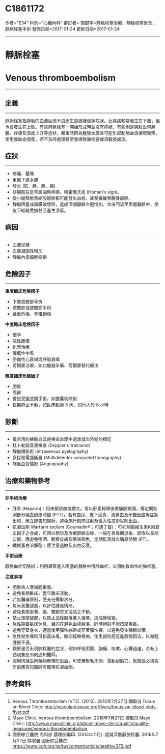 # C1861172
作者="E34"
科別="心臟內科"
審訂者=
關鍵字=靜脈栓塞治療、靜脈栓塞飲食、靜脈栓塞手術
發佈日期=2017-01-24
更新日期=2017-01-24

----------
# 靜脈栓塞
# Venous thromboembolism
----------
## 定義
----------

靜脈栓塞指靜脈的血液回流不良產生患肢腫脹等症狀。此疾病較常發生在下肢，但也會發生在上肢。有些靜脈栓塞一開始形成時並沒有症狀，有些則是患肢出現腫脹、疼痛及溫度上升等症狀。嚴重時因為腫脹太厲害可能引起動脈血液循環受阻，使患肢缺血壞死，若不及時處理甚至會導致肺栓塞或須截肢處理。 

## 症狀
----------
- 疼痛、壓痛
- 單側下肢水腫
- 發炎 (紅、腫、熱、痛)
- 腓腸肌在足背屈曲時疼痛，稱霍曼氏症 (Homan's sign)。
- 從小腿靜脈至總股靜脈都可能發生血栓，甚至擴展至腸骨靜脈。
- 靜脈阻塞或瓣膜破壞時，造成深部靜脈血壓增加，血液回流至表層靜脈中，使皮下組織受損甚至產生潰瘍。
## 病因
----------
- 血液淤積
- 血液凝固性增加
- 靜脈內皮細胞受損
## 危險因子
----------

**重度臨床危險因子**

- 下肢或髖部骨折
- 髖關節或膝關節手術
- 嚴重外傷、脊椎損傷

**中度臨床危險因子**

- 懷孕
- 惡性腫瘤
- 化學治療
- 癱瘓性中風
- 瘀血性心衰竭或呼吸衰竭
- 荷爾蒙治療，如口服避孕藥、荷爾蒙替代療法

**輕度臨床危險因子**

- 肥胖
- 高齡
- 曾接受腹腔鏡手術，如膽囊切除術
- 長期靜止不動，如臥床超過 3 天、飛行大於 8 小時
## 診斷
----------
- 最常用的檢驗方法是檢查血漿中過渡凝血時期的標記
- 杜卜勒超音波檢查 (Doppler ultrasound)
- 靜脈攝影術 (Intravenous pyelography)
- 多探頭電腦斷層 (Multidetector computed tomography)
- 靜脈血管攝影 (Angiography)
## 治療和藥物參考
----------

**非手術治療**

  - 肝素 (Heparin)：用來預防血塊增大。常以肝素稀釋後做靜脈點滴，需定期監測部分凝血酶原時間 (PTT)。若有血尿、皮下瘀青、流鼻血及牙齦出血等症狀出現，應立即告知醫師，避免施行肌肉注射及侵入性技術以防出血。
  - 抗凝血劑 Warfarin sodium (Coumadin®；可邁丁錠)：可抑制需維生素K的凝血因子之合成，可用以預防及治療靜脈血栓，一般在急性期過後，即改以長期口服，應避免喝酒、觀察皮膚及尿液顏色，定期監測凝血酶原時間 (PT)。
  - 纖維蛋白溶解劑：應注意過敏及出血反應。 

**手術治療**

  靜脈血栓切除術：利用導管進入阻塞的靜脈中清除血栓，以預防致命性的肺栓塞。 

**注意事項**

  - 肥胖病人應減輕重量。
  - 避免長期臥床，盡早離床活動。
  - 若無醫囑限制，應充分攝取水分。
  - 每天測量腿圍，以評估腫脹情形。
  - 避免長期坐著、跪、雙腳交叉或站立不動。
  - 禁止按摩腿部，以防止血栓脫落進入循環，造成肺栓塞。
  - 急性期要臥床休息，目的在避免血塊脫落，同時絕對不能按摩患肢。
  - 避免穿緊身衣，適當使用彈性繃帶或穿著彈性襪，以避免發生靜脈淤積。
  - 急性期疼痛時可抬高床尾，膝部輕微彎曲，使患部抬高促進靜脈回流，以減輕腫脹不適。
  - 觀察是否出現肺栓塞的症狀，例如呼吸困難、胸痛、咳嗽、心搏過速，若有上述現象應即刻通知醫師。
  - 服用抗凝血劑藥物應預防出血，可使用軟毛牙刷、電動刮鬍刀，就醫或必須拔牙前應告知醫師有服用抗凝血劑。
## 參考資料
----------
1. Venous Thromboembolism (VTE). (2012). 2016年7月27日 擷取自 Focus on Blood Clots: http://vasculardisease.org/flyers/focus-on-blood-clots-flyer.pdf
2. Mayo Clinic. Venous thromboembolism. 2016年7月27日 擷取自 Mayo Clinic: http://www.mayoclinic.org/about-mayo-clinic/quality/quality-measures/venous-thromboembolism
3. 國泰綜合醫院 內科部 護理部編印. (2013年11月). 認識深層靜脈栓塞. 2016年7月27日 擷取自 國泰綜合醫院: https://www.cgh.org.tw/tw/content/article/healthy/375.pdf

